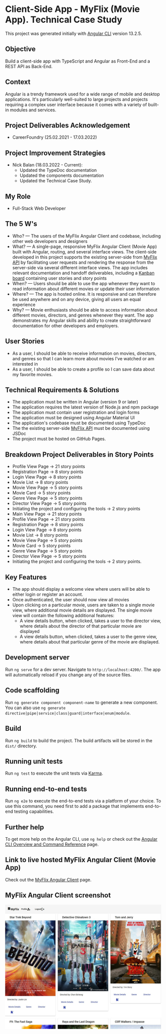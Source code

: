 # Client-Side App - MyFlix (Movie App). Technical Case Study

This project was generated initially with [Angular CLI](https://github.com/angular/angular-cli) version 13.2.5.

## Objective

Build a client-side app with TypeScript and Angular as Front-End and a REST API as Back-End.

## Context

Angular is a trendy framework used for a wide range of mobile and desktop applications. It's particularly well-suited to large projects and projects requiring a complex user interface because it comes with a variety of built-in modules and services.

## Project Deliverables Acknowledgement

- CareerFoundry (25.02.2021 - 17.03.2022)

## Project Improvement Strategies

- Nick Balan (18.03.2022 - Current):
  - Updated the TypeDoc documentation
  - Updated the components documentation
  - Updated the Technical Case Study.

## My Role

- Full-Stack Web Developer

## The 5 W's

- Who? — The users of the MyFlix Angular Client and codebase, including other web developers and designers
- What? — A single-page, responsive MyFlix Angular Client (Movie App) built with Angular, routing, and several interface views. The client-side developed in this project supports the existing server-side from [MyFlix API](https://github.com/nickbalan/myflix) by facilitating user requests and rendering the response from the server-side via several different interface views. The app includes relevant documentation and handoff deliverables, including a [Kanban board](https://trello.com/b/uaMESjar/a6-movie-app-kanban-project) containing user stories and story points
- When? — Users should be able to use the app whenever they want to read information about different movies or update their user information
- Where? — The app is hosted online. It is responsive and can therefore be used anywhere and on any device, giving all users an equal experience
- Why? — Movie enthusiasts should be able to access information about different movies, directors, and genres whenever they want. The app demonstrates my Angular skills and ability to create straightforward documentation for other developers and employers.

## User Stories

- As a user, I should be able to receive information on movies, directors, and genres so that I can learn more about movies I've watched or am interested in
- As a user, I should be able to create a profile so I can save data about my favorite movies.

## Technical Requirements & Solutions

- The application must be written in Angular (version 9 or later)
- The application requires the latest version of Node.js and npm package
- The application must contain user registration and login forms
- The application must be designed using Angular Material UI
- The application's codebase must be documented using TypeDoc
- The the existing server-side [MyFlix API](https://github.com/nickbalan/myflix) must be documented using JSDoc
- The project must be hosted on GitHub Pages.

## Breakdown Project Deliverables in Story Points

- Profile View Page -> 21 story points
- Registration Page -> 8 story points
- Login View Page -> 8 story points
- Movie List -> 8 story points
- Movie View Page -> 5 story points
- Movie Card -> 5 story points
- Genre View Page -> 5 story points
- Director View Page -> 5 story points
- Initiating the project and configuring the tools -> 2 story points
- Main View Page -> 21 story points
- Profile View Page -> 21 story points
- Registration Page -> 8 story points
- Login View Page -> 8 story points
- Movie List -> 8 story points
- Movie View Page -> 5 story points
- Movie Card -> 5 story points
- Genre View Page -> 5 story points
- Director View Page -> 5 story points
- Initiating the project and configuring the tools -> 2 story points.

## Key Features

- The app should display a welcome view where users will be able to either login or register an account.
- Once authenticated, the user should now view all movies
- Upon clicking on a particular movie, users are taken to a single movie view, where additional movie details are displayed. The single movie view will contain the following additional features:
  - A view details button, when clicked, takes a user to the director view​, where details about the director of that particular movie are displayed
  - A view details button, when clicked, takes a user to the ​genre view​, where details about that particular genre of the movie are displayed.

## Development server

Run `ng serve` for a dev server. Navigate to `http://localhost:4200/`. The app will automatically reload if you change any of the source files.

## Code scaffolding

Run `ng generate component component-name` to generate a new component. You can also use `ng generate directive|pipe|service|class|guard|interface|enum|module`.

## Build

Run `ng build` to build the project. The build artifacts will be stored in the `dist/` directory.

## Running unit tests

Run `ng test` to execute the unit tests via [Karma](https://karma-runner.github.io).

## Running end-to-end tests

Run `ng e2e` to execute the end-to-end tests via a platform of your choice. To use this command, you need first to add a package that implements end-to-end testing capabilities.

## Further help

To get more help on the Angular CLI, use `ng help` or check out the [Angular CLI Overview and Command Reference](https://angular.io/cli) page.

## Link to live hosted MyFlix Angular Client (Movie App)

Check out the [MyFlix Angular Client](https://nickbalan.github.io/myflix-angular-client) page.

## MyFlix Angular Client screenshot

![Livescreen](src/assets/img/Livescreen_MyFlix_Angular_Client.JPG)
